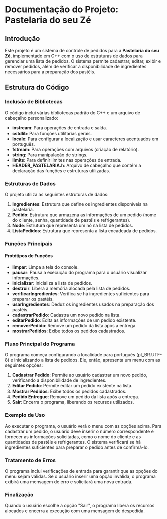 # Documentação do Projeto: Pastelaria do seu Zé

## Introdução

Este projeto é um sistema de controle de pedidos para a **Pastelaria do seu Zé**, implementado em C++ com o uso de estruturas de dados para gerenciar uma lista de pedidos. O sistema permite cadastrar, editar, exibir e remover pedidos, além de verificar a disponibilidade de ingredientes necessários para a preparação dos pastéis.

## Estrutura do Código

### Inclusão de Bibliotecas

O código inclui várias bibliotecas padrão do C++ e um arquivo de cabeçalho personalizado:

- **iostream**: Para operações de entrada e saída.
- **cstdlib**: Para funções utilitárias gerais.
- **locale**: Para configurar a localização e usar caracteres acentuados em português.
- **fstream**: Para operações com arquivos (criação de relatório).
- **string**: Para manipulação de strings.
- **limits**: Para definir limites nas operações de entrada.
- **HEADER_PASTELARIA.h**: Arquivo de cabeçalho que contém a declaração das funções e estruturas utilizadas.

### Estruturas de Dados

O projeto utiliza as seguintes estruturas de dados:

1. **Ingredientes**: Estrutura que define os ingredientes disponíveis na pastelaria.
2. **Pedido**: Estrutura que armazena as informações de um pedido (nome do cliente, senha, quantidade de pastéis e refrigerantes).
3. **Node**: Estrutura que representa um nó na lista de pedidos.
4. **ListaPedidos**: Estrutura que representa a lista encadeada de pedidos.

### Funções Principais

#### Protótipos de Funções

- **limpar**: Limpa a tela do console.
- **pausar**: Pausa a execução do programa para o usuário visualizar informações.
- **inicializar**: Inicializa a lista de pedidos.
- **destruir**: Libera a memória alocada pela lista de pedidos.
- **verificarIngredientes**: Verifica se há ingredientes suficientes para preparar os pastéis.
- **usarIngredientes**: Deduz os ingredientes usados na preparação dos pastéis.
- **cadastrarPedido**: Cadastra um novo pedido na lista.
- **editarPedido**: Edita as informações de um pedido existente.
- **removerPedido**: Remove um pedido da lista após a entrega.
- **mostrarPedidos**: Exibe todos os pedidos cadastrados.

### Fluxo Principal do Programa

O programa começa configurando a localidade para português (pt_BR.UTF-8) e inicializando a lista de pedidos. Ele, então, apresenta um menu com as seguintes opções:

1. **Cadastrar Pedido**: Permite ao usuário cadastrar um novo pedido, verificando a disponibilidade de ingredientes.
2. **Editar Pedido**: Permite editar um pedido existente na lista.
3. **Mostrar Pedidos**: Exibe todos os pedidos cadastrados.
4. **Pedido Entregue**: Remove um pedido da lista após a entrega.
5. **Sair**: Encerra o programa, liberando os recursos utilizados.

### Exemplo de Uso

Ao executar o programa, o usuário verá o menu com as opções acima. Para cadastrar um pedido, o usuário deve inserir o número correspondente e fornecer as informações solicitadas, como o nome do cliente e as quantidades de pastéis e refrigerantes. O sistema verificará se há ingredientes suficientes para preparar o pedido antes de confirmá-lo.

### Tratamento de Erros

O programa inclui verificações de entrada para garantir que as opções do menu sejam válidas. Se o usuário inserir uma opção inválida, o programa exibirá uma mensagem de erro e solicitará uma nova entrada.

### Finalização

Quando o usuário escolhe a opção "Sair", o programa libera os recursos alocados e encerra a execução com uma mensagem de despedida.
